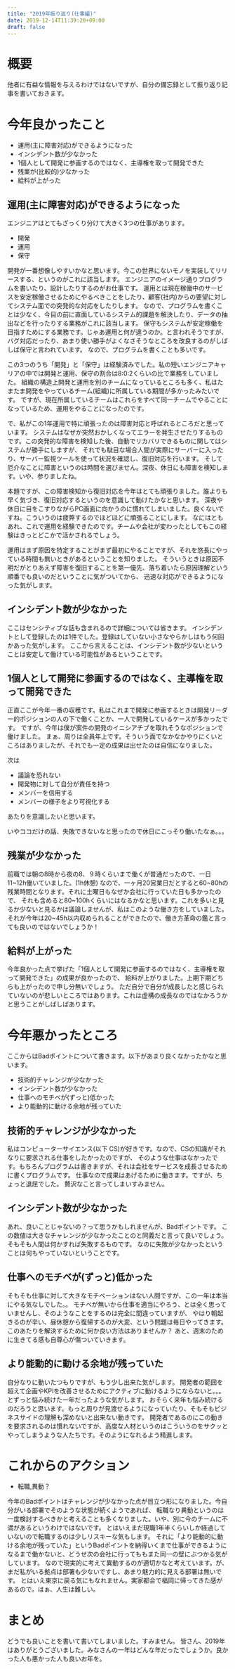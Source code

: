 ```yaml
---
title: "2019年振り返り(仕事編)"
date: 2019-12-14T11:39:20+09:00
draft: false
---
```


# 概要
他者に有益な情報を与えるわけではないですが、自分の備忘録として振り返り記事を書いておきます。


# 今年良かったこと
- 運用(主に障害対応)ができるようになった
- インシデント数が少なかった
- 1個人として開発に参画するのではなく、主導権を取って開発できた
- 残業が(比較的)少なかった
- 給料が上がった

## 運用(主に障害対応)ができるようになった
エンジニアはとてもざっくり分けて大きく3つの仕事があります。
- 開発
- 運用
- 保守

開発が一番想像しやすいかなと思います。今この世界にないモノを実装してリリースする、というのがこれに該当します。
エンジニアのイメージ通りプログラムを書いたり、設計したりするのがお仕事です。
運用とは現在稼働中のサービスを安定稼働させるためにやるべきことをしたり、顧客(社内)からの要望に対してシステム面での突発的な対応をしたりします。
なので、プログラムを書くことは少なく、今目の前に直面しているシステム的課題を解決したり、データの抽出などを行ったりする業務がこれに該当します。
保守もシステムが安定稼働を目指すためにする業務です。じゃあ運用と何が違うのか。と言われそうですが、バグ対応だったり、あまり使い勝手がよくなさそうなところを改良するのがしばしば保守と言われています。
なので、プログラムを書くことも多いです。

この3つのうち「開発」と「保守」は経験済みでした。私の短いエンジニアキャリアの中では開発と運用、保守の割合は8:0:2くらいの比で業務をしていました。
組織の構造上開発と運用を別のチームになっているところも多く、私はたまたま開発をやっているチーム(組織)に所属している期間が多かったみたいです。
ですが、現在所属しているチームはこれらをすべて同一チームでやることになっているため、運用をやることになったのです。

で、私がこの1年運用で特に頑張ったのは障害対応と呼ばれるところだと思っています。
システムはなぜか突然おかしくなってエラーを発生させたりするものです。この突発的な障害を検知した後、自動でリカバリできるものに関してはシステムが勝手にしますが、
それでも駄目な場合人間が実際にサーバーに入ったり、サーバー監視ツールを使って状況を確認し、復旧対応を行います。
そして厄介なことに障害というのは時間を選びません。深夜、休日にも障害を検知します。いや、参りましたね。

本題ですが、この障害検知から復旧対応を今年はとても頑張りました。誰よりも早く気づき、復旧対応するというのを意識して動けたかなと思います。
深夜や休日に目をこすりながらPC画面に向かうのに慣れてしまいました。良くないですね。こういうのは疲弊するのでほどほどに頑張ることにします。
なにはともあれ、これで運用を経験できたのです。チームや会社が変わったとしてもこの経験はきっとどこかで活かされるでしょう。

運用はまず原因を特定することがまず最初にやることですが、それを悠長にやっている時間も無いときがあるということを知りました。
そういうときは原因不明だがとりあえず障害を復旧することを第一優先、落ち着いたら原因理解という順番でも良いのだということに気がついてから、
迅速な対応ができるようになった気がします。

## インシデント数が少なかった
ここはセンシティブな話も含まれるので詳細については省きます。
インシデントとして登録したのは1件でした。登録はしていない小さなやらかしはもう何回かあった気がします。
ここから言えることは、インシデント数が少ないということは安定して働けている可能性があるということです。

## 1個人として開発に参画するのではなく、主導権を取って開発できた
正直ここが今年一番の収穫です。私はこれまで開発に参画するときは開発リーダー的ポジションの人の下で働くことか、一人で開発しているケースが多かったです。
ですが、今年は僕が案件の開発のイニシアチブを取れそうなポジションで働けました。
まぁ、周りは全員年上です。そういう面でなかなかやりにくいところはありましたが、それでも一定の成果は出せたのは自信になりました。

次は
- 議論を恐れない
- 開発物に対して自分が責任を持つ
- メンバーを信用する
- メンバーの様子をより可視化する

あたりを意識したいと思います。

いやココだけの話、失敗できないなと思ったので休日にこっそり働いたなぁ。。。

## 残業が少なかった
前職では朝の8時から夜の8、９時くらいまで働くが普通だったので、一日11~12h働いていました。(1h休憩)
なので、一ヶ月20営業日だとすると60~80hの残業時間となります。それに土曜日もなぜか会社に行っていた日も多かったので、
それも含めると80~100hくらいにはなるかなと思います。これを多いと見るか少ないと見るかは議論しませんが、私はこのような働き方をしていました。
それが今年は20~45h以内収められることができたので、働き方革命の鑑と言っても良いのではないでしょうか！

## 給料が上がった
今年良かった点で挙げた「1個人として開発に参画するのではなく、主導権を取って開発できた」の成果が良かったので、
給料が上がりました。上期下期どちらも上がったので申し分無いでしょう。
ただ自分で自分が成長したと感じられていないのが悲しいところではあります。これは虚構の成長なのではなかろうかと思うことがしばしばあります。

 
# 今年悪かったところ
ここからはBadポイントについて書きます。以下があまり良くなかったかなと思います。
- 技術的チャレンジが少なかった
- インシデント数が少なかった
- 仕事へのモチベが(ずっと)低かった
- より能動的に動ける余地が残っていた

## 技術的チャレンジが少なかった
私はコンピューターサイエンス(以下 CS)が好きです。なので、CSの知識がそれなりに要求される仕事をしたかったのですが、
そのような仕事はなかったです。もちろんプログラムは書きますが、それは会社をサービスを成長させるために書くプログラムです。
仕事なので成果はあげるために働きます。ですが、ちょっと退屈でした。
贅沢なこと言ってしまいすみません。

## インシデント数が少なかった
あれ、良いことじゃないの？って思うかもしれませんが、Badポイントです。
この数値は大きなチャレンジが少なかったことのと同義だと言って良いでしょう。そもそも人間は何かすれば失敗するものです。
なのに失敗が少なかったということは何もやっていないということです。

## 仕事へのモチベが(ずっと)低かった
そもそも仕事に対して大きなモチベーションはない人間ですが、この一年は本当にやる気なしでした。。
モチベが無いから仕事を適当にやろう、とは全く思っていませんし、そのようなことをするのは完全に間違っていますが、
やはり朝起きるのが辛い、昼休憩から復帰するのが大変、という問題は毎日やってきます。このあたりを解決するために何か良い方法はありませんか？
あと、週末のために生きてる感も自尊心が傷ついていきます。

## より能動的に動ける余地が残っていた
自分なりに動いたつもりですが、もう少し出来た気がします。
開発者の範囲を超えて企画やKPIを改善させるためにアクティブに動けるようにならないと。。。とずっと悩み続けた一年だったような気がします。
おそらく来年も悩み続けるのだろうと思います。もっと周りが見渡せるようになっていたり、そもそもビジネスサイドの理解も深めないと出来ない動きです。
開発者であるのにこの動きを要求されるのは慣れないですが、高度な人材というのはこういうのをサクッとやってしまうような人たちです。そのようになれるよう精進します。

# これからのアクション
- 転職,異動？

今年のBadポイントはチャレンジが少なかった点が目立つ形になりました。今自分がいる部署でそのような状態が続くようであれば、
転職なり異動というのは一度検討するべきかと考えることも多くなりました。いや、別に今のチームに不満があるというわけではないです。
とはいえまだ現職1年半くらいしか経過していないので転職するのは少しリスキーな気もします。
それに「より能動的に動ける余地が残っていた」というBadポイントを納得いくまで仕事ができるようになるまで働かないと、どうせ次の会社に行ってももまた同一の壁にぶつかる気がしています。
なので現実的に考えて異動するのが適切かなと考えています。が、まだ私がいる拠点は部署も少ないですし、あまり魅力的に見える部署は無いです。
とはいえ東京に戻る気にもなれません。実家都合で福岡に帰ってきた感があるので。はぁ、人生は難しい。

# まとめ
どうでも良いことを書いて書いてしまいました。すみません。
皆さん、2019年はありがとうございました。みなさんの一年はどんな年だったでしょうか。良かった人も悪かった人も良いお年を。
